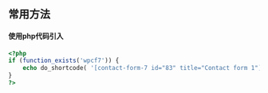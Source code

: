## 常用方法

#### 使用php代码引入

```php
<?php
if (function_exists('wpcf7')) {
    echo do_shortcode( '[contact-form-7 id="83" title="Contact form 1"]' );
}
?>
```

